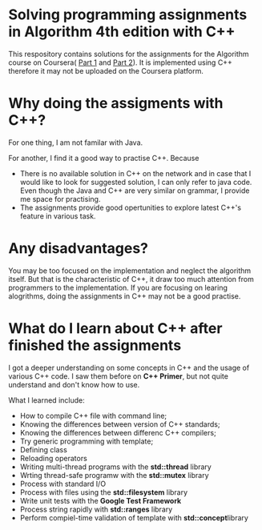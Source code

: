 # Solving programming assignments in Algorithm 4th edition with C++
This respository contains solutions for the assignments for the Algorithm
course on Coursera( [Part 1](https://www.coursera.org/learn/algorithms-part1) and [Part 2](https://www.coursera.org/learn/algorithms-part2)).
It is implemented using C++ therefore it may not be uploaded on the Coursera platform.

# Why doing the assigments with C++?
For one thing, I am not familar with Java. 

For another, I find it a good way to practise C++. Because 

- There is no available solution in C++ on the network and in case that I would like to look for suggested solution, 
I can only refer to java code. Even though the Java and C++ are very similar on grammar, I provide me space for practising.
- The assignments provide good opertunities to explore latest C++'s feature in various task.

# Any disadvantages?
You may be too focused on the implementation and neglect the algorithm itself.
But that is the characteristic of C++, it draw too much attention from programmers to the implementation. If you are focusing
on learing alogrithms, doing the assignments in C++ may not be a good practise.

# What do I learn about C++ after finished the assignments
I got a deeper understanding on some concepts in C++ and the usage of various C++ code. I saw them before on **C++ Primer**, but
not quite understand and don't know how to use. 

What I learned include:
- How to compile C++ file with command line;
- Knowing the differences between version of C++ standards;
- Knowing the differences between differenc C++ compilers;
- Try generic programming with template;
- Defining class 
- Reloading operators
- Writing multi-thread programs with the **std::thread** library
- Wrting thread-safe programw with the **std::mutex** library
- Process with standard I/O
- Process with files using the **std::filesystem** library
- Write unit tests with the **Google Test Framework**
- Process string rapidly with **std::ranges** library
- Perform compiel-time validation of template with **std::concept**library